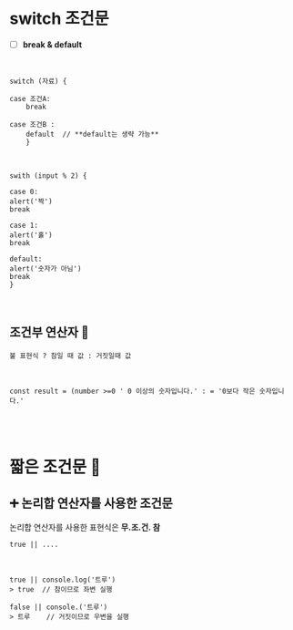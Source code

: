 # switch 조건문

- [ ] **break & default**

<br>

    switch (자료) {

    case 조건A:
        break

    case 조건B :
    	default	 // **default는 생략 가능**
    	}

<br>

    swith (input % 2) {

    case 0:
    alert('짝')
    break

    case 1:
    alert('홀')
    break

    default:
    alert('숫자가 아님')
    break
    }

<br>

## 조건부 연산자 🤔

    불 표현식 ? 참일 때 값 : 거짓일때 값

<br>

    const result = (number >=0 ' 0 이상의 숫자입니다.' : = '0보다 작은 숫자입니다.'

<br><br>

# 짧은 조건문 👀

## ➕ 논리합 연산자를 사용한 조건문

논리합 연산자를 사용한 표현식은 **무.조.건. 참**

    true || ....

<br>

    true || console.log('트루')
    > true	// 참이므로 좌변 실행

    false || console.('트루')
    > 트루	// 거짓이므로 우변을 실행
